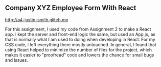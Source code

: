 ## Company XYZ Employee Form With React

http://a4-justin-smith.glitch.me

For this assignment, I used my code from Assignment 2 to make a React app. I kept the server and front-end logic the same, but used an App.js, as that is normally what I am used to doing when developing in React. For my CSS code, I left everything there mostly untouched. In general, I found that using React helped to minimize the number of files for the project, which makes it easier to "proofread" code and lowers the chance for small bugs and issues.
